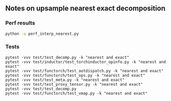 ## Notes on upsample nearest exact decomposition


### Perf results

```bash
python -u perf_interp_nearest.py
```

### Tests

```
pytest -vvv test/test_decomp.py -k "nearest and exact"
pytest -vvv test/inductor/test_torchinductor_opinfo.py -k "nearest and exact"
pytest -vvv test/functorch/test_aotdispatch.py -k "nearest and exact"
pytest -vvv test/functorch/test_ops.py -k "nearest and exact"
pytest -vvv test/test_meta.py -k "nearest and exact"
pytest -vvv test/test_proxy_tensor.py -k "nearest and exact"
pytest -vvv test/test_decomp.py
pytest -vvv test/functorch/test_vmap.py -k "nearest and exact"
```
